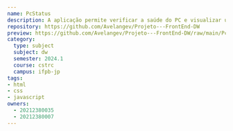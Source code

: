 ```yaml
---
name: PcStatus
description: A aplicação permite verificar a saúde do PC e visualizar um histórico de saúde. O design inclui uma barra de navegação, conteúdo central e rodapé com ícones sociais.
repository: https://github.com/Avelangev/Projeto---FrontEnd-DW
preview: https://github.com/Avelangev/Projeto---FrontEnd-DW/raw/main/PcStatus
category:
  type: subject
  subject: dw
  semester: 2024.1
  course: cstrc
  campus: ifpb-jp
tags:
- html
- css
- javascript
owners:
  - 20212380035
  - 20212380007
---
```

